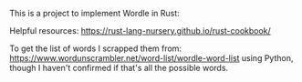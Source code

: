 This is a project to implement Wordle in Rust:

Helpful resources:
https://rust-lang-nursery.github.io/rust-cookbook/

To get the list of words I scrapped them from:
https://www.wordunscrambler.net/word-list/wordle-word-list
using Python, though I haven't confirmed if that's all the possible words.
